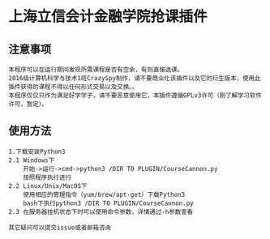 上海立信会计金融学院抢课插件
====
注意事项
---------
	本程序可以在运行期间发现所需课程是否有空余，有则直接选课。
	2016级计算机科学与技术1班CrazySpy制作，请不要商业化该插件以及它的衍生版本，使用此插件获得的课程不得以任何形式交易以及交换。。
	本程序仅仅只作为满足好学学子，请不要恶意使用它，本插件遵循GPLv3许可（刚了解学习软件许可，暂定）。

使用方法
--------
	1.下载安装Python3
	2.1 Windows下
	    开始->运行->cmd->python3 /DIR TO PLUGIN/CourseCannon.py
	    按照程序执行进行
	2.2 Linux/Unix/MacOS下
	    使用相应的管理指令（yum/brew/apt-get）下载Python3
	    bash下执行python3 /DIR TO PLUGIN/CourseCannon.py
	2.3 在服务器挂机状态下时可以使用命令参数，详情通过-h参数查看

	其它疑问可以提交issue或者邮箱咨询
